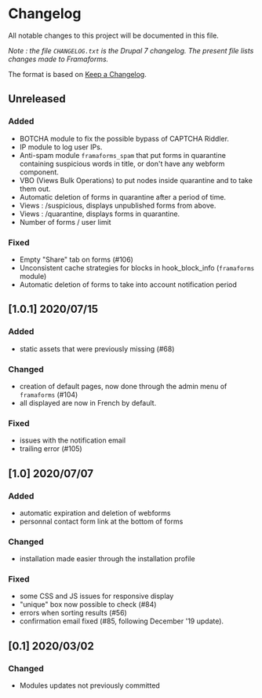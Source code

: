 # Changelog
All notable changes to this project will be documented in this file.

_Note : the file `CHANGELOG.txt` is the Drupal 7 changelog. The present file lists changes made to Framaforms._

The format is based on [Keep a Changelog](https://keepachangelog.com/en/1.0.0/).

## Unreleased

### Added
* BOTCHA module to fix the possible bypass of CAPTCHA Riddler.
* IP module to log user IPs.
* Anti-spam module `framaforms_spam` that put forms in quarantine containing suspicious words in title, or don't have any webform component.
* VBO (Views Bulk Operations) to put nodes inside quarantine and to take them out.
* Automatic deletion of forms in quarantine after a period of time.
* Views : /suspicious, displays unpublished forms from above.
* Views : /quarantine, displays forms in quarantine.
* Number of forms / user limit

### Fixed
* Empty "Share" tab on forms (#106)
* Unconsistent cache strategies for blocks in hook_block_info (`framaforms` module)
* Automatic deletion of forms to take into account notification period

## [1.0.1] 2020/07/15

### Added
* static assets that were previously missing (#68)

### Changed
* creation of default pages, now done through the admin menu of `framaforms` (#104)
* all displayed are now in French by default.

### Fixed
* issues with the notification email
* trailing error (#105)

## [1.0] 2020/07/07

### Added
* automatic expiration and deletion of webforms
* personnal contact form link at the bottom of forms

### Changed
* installation made easier through the installation profile

### Fixed
* some CSS and JS issues for responsive display
* "unique" box now possible to check (#84)
* errors when sorting results (#56)
* confirmation email fixed (#85, following December '19 update).

## [0.1] 2020/03/02

### Changed
* Modules updates not previously committed
